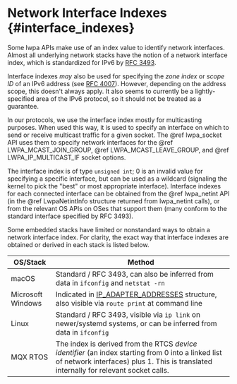 # Network Interface Indexes                                {#interface_indexes}

Some lwpa APIs make use of an index value to identify network interfaces.
Almost all underlying network stacks have the notion of a network interface
index, which is standardized for IPv6 by
[RFC 3493](https://tools.ietf.org/html/rfc3493).

Interface indexes _may_ also be used for specifying the _zone index_ or
_scope ID_ of an IPv6 address (see
[RFC 4007](https://tools.ietf.org/html/rfc4007)). However, depending on the
address scope, this doesn't always apply. It also seems to currently be a
lightly-specified area of the IPv6 protocol, so it should not be treated as a
guarantee.

In our protocols, we use the interface index mostly for multicasting purposes.
When used this way, it is used to specify an interface on which to send or
receive multicast traffic for a given socket. The @ref lwpa_socket API uses
them to specify network interfaces for the @ref LWPA_MCAST_JOIN_GROUP,
@ref LWPA_MCAST_LEAVE_GROUP, and @ref LWPA_IP_MULTICAST_IF socket options.

The interface index is of type `unsigned int`; 0 is an invalid value for
specifying a specific interface, but can be used as a wildcard (signaling the
kernel to pick the "best" or most appropriate interface). Interface indexes for
each connected interface can be obtained from the @ref lwpa_netint API (in the
@ref LwpaNetintInfo structure returned from lwpa_netint calls), or from the
relevant OS APIs on OSes that support them (many conform to the standard
interface specified by RFC 3493).

Some embedded stacks have limited or nonstandard ways to obtain a network
interface index. For clarity, the exact way that interface indexes are obtained
or derived in each stack is listed below.

| OS/Stack | Method |
|----------|--------|
| macOS    | Standard / RFC 3493, can also be inferred from data in `ifconfig` and `netstat -rn` |
| Microsoft Windows | Indicated in [IP_ADAPTER_ADDRESSES](https://docs.microsoft.com/en-us/windows/win32/api/iptypes/ns-iptypes-_ip_adapter_addresses_lh) structure, also visible via `route print` at command line |
| Linux    | Standard / RFC 3493, visible via `ip link` on newer/systemd systems, or can be inferred from data in `ifconfig` |
| MQX RTOS | The index is derived from the RTCS _device identifier_ (an index starting from 0 into a linked list of network interfaces) plus 1. This is translated internally for relevant socket calls. |
